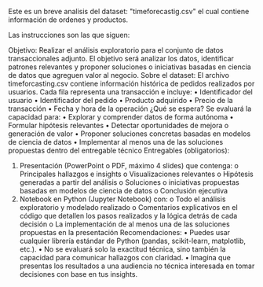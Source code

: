 Este es un breve analisis del dataset: "timeforecastig.csv" el cual contiene información de ordenes y productos.

Las instrucciones son las que siguen:


Objetivo:
Realizar el análisis exploratorio para el conjunto de datos transaccionales adjunto. El objetivo será analizar los datos, identificar patrones relevantes y proponer soluciones o iniciativas basadas en ciencia de datos que agreguen valor al negocio.
Sobre el dataset:
El archivo timeforcasting.csv contiene información histórica de pedidos realizados por usuarios. Cada fila representa una transacción e incluye:
•	Identificador del usuario
•	Identificador del pedido
•	Producto adquirido
•	Precio de la transacción
•	Fecha y hora de la operación
¿Qué se espera?
Se evaluará la capacidad para:
•	Explorar y comprender datos de forma autónoma
•	Formular hipótesis relevantes
•	Detectar oportunidades de mejora o generación de valor
•	Proponer soluciones concretas basadas en modelos de ciencia de datos
•	Implementar al menos una de las soluciones propuestas dentro del entregable técnico
Entregables (obligatorios):
1.	Presentación (PowerPoint o PDF, máximo 4 slides) que contenga:
o	Principales hallazgos e insights
o	Visualizaciones relevantes
o	Hipótesis generadas a partir del análisis
o	Soluciones o iniciativas propuestas basadas en modelos de ciencia de datos
o	Conclusión ejecutiva
2.	Notebook en Python (Jupyter Notebook) con:
o	Todo el análisis exploratorio y modelado realizado
o	Comentarios explicativos en el código que detallen los pasos realizados y la lógica detrás de cada decisión
o	La implementación de al menos una de las soluciones propuestas en la presentación
Recomendaciones:
•	Puedes usar cualquier librería estándar de Python (pandas, scikit-learn, matplotlib, etc.).
•	No se evaluará solo la exactitud técnica, sino también la capacidad para comunicar hallazgos con claridad.
•	Imagina que presentas los resultados a una audiencia no técnica interesada en tomar decisiones con base en tus insights.

